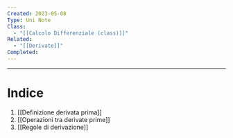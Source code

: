 ```yaml
---
Created: 2023-05-08
Type: Uni Note
Class:
  - "[[Calcolo Differenziale (class)]]"
Related:
  - "[[Derivate]]"
Completed:
---
```

---
# Indice

1. [[Definizione derivata prima]]
2. [[Operazioni tra derivate prime]]
3. [[Regole di derivazione]]
